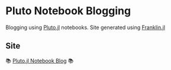 # Pluto Notebook Blogging
Blogging using [Pluto.jl](https://github.com/fonsp/Pluto.jl) notebooks. Site generated using [Franklin.jl](https://franklinjl.org/)

## Site

📚 [Pluto.jl Notebook Blog](https://stefanbringuier.github.io/PlutoNotebookBlogging/) 📚
